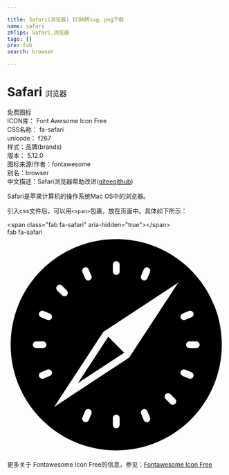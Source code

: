 ```yaml
---

title: Safari(浏览器) ICON转svg、png下载
name: safari
zhTips: Safari,浏览器
tags: []
pre: fab
search: browser

---
```


# Safari  <small style="font-size: 60%;font-weight: 100">浏览器</small>


<div class="detail-page">
<p>
<span><span class="badge-success badge">免费图标</span> </span>
<br/>
<span>
ICON库：
<span class="badge-secondary badge">Font Awesome Icon Free</span> 
</span>
<br/>
<span>
CSS名称：
<span class="badge-secondary badge">fa-safari</span> 
</span>
<br/>
<span>
unicode：
<span class="badge-secondary badge">f267</span> 
<copy-btn content='f267' btn-title=""></copy-btn>
<copy-btn :content='String.fromCodePoint(parseInt("f267", 16))' btn-title="复制U"></copy-btn>
</span><br/><span>样式：<span class="badge-light badge">品牌(brands)</span></span>
<br/>
<span>
版本：
<span class="badge-secondary badge">5.12.0</span> 
</span>
<br/>
<span>图标来源/作者：<span class="badge-light badge">fontawesome</span></span> 
<br/>
<span>别名：<span class="badge-light badge">browser</span></span><br/><span class="zh-detail">中文描述：<span class="badge-primary badge">Safari</span><span class="badge-primary badge">浏览器</span><span class="help-link"><span>帮助改进</span>(<a href="https://gitee.com/liuwave/icon-helper/edit/master/json/fontawesome/brands/safari.json" target="_blank" rel="noopener noreferrer">gitee</a><a href="https://github.com/liuwave/icon-helper/edit/master/json/fontawesome/brands/safari.json" target="_blank" rel="noopener noreferrer">github</a></span>)</span><br/>
</p>
</div><div class="description description alert alert-light">Safari是苹果计算机的操作系统Mac OS中的浏览器。</div>
<div class="alert alert-dark">
  <i class="fab fa-safari fa-xs"></i>
  <i class="fab fa-safari fa-sm"></i>
  <i class="fab fa-safari fa-lg"></i>
  <i class="fab fa-safari fa-2x"></i>
  <i class="fab fa-safari fa-3x"></i>
  <i class="fab fa-safari fa-5x"></i>
  <i class="fab fa-safari fa-7x"></i>
</div>
<div>
  <p>引入css文件后，可以用<code>&lt;span&gt;</code>包裹，放在页面中。具体如下所示：    
  </p>
  <div class="alert alert-primary" style="font-size: 14px">
    &lt;span class="fab fa-safari" aria-hidden="true"&gt;&lt;/span&gt;
    <copy-btn content='<span class="fab fa-safari" aria-hidden="true"></span>'></copy-btn>
  </div>
  <div class="alert alert-secondary">
    <i class="fab fa-safari"
    style="font-size: 24px"
    aria-hidden="true"></i> fab fa-safari
    <copy-btn content="fab fa-safari" btn-title="复制图标名称"></copy-btn>
  </div>
</div>
<div id="svg" class="svg-wrap">
<svg xmlns="http://www.w3.org/2000/svg" viewBox="0 0 512 512"><path d="M274.69,274.69l-37.38-37.38L166,346ZM256,8C119,8,8,119,8,256S119,504,256,504,504,393,504,256,393,8,256,8ZM411.85,182.79l14.78-6.13A8,8,0,0,1,437.08,181h0a8,8,0,0,1-4.33,10.46L418,197.57a8,8,0,0,1-10.45-4.33h0A8,8,0,0,1,411.85,182.79ZM314.43,94l6.12-14.78A8,8,0,0,1,331,74.92h0a8,8,0,0,1,4.33,10.45l-6.13,14.78a8,8,0,0,1-10.45,4.33h0A8,8,0,0,1,314.43,94ZM256,60h0a8,8,0,0,1,8,8V84a8,8,0,0,1-8,8h0a8,8,0,0,1-8-8V68A8,8,0,0,1,256,60ZM181,74.92a8,8,0,0,1,10.46,4.33L197.57,94a8,8,0,1,1-14.78,6.12l-6.13-14.78A8,8,0,0,1,181,74.92Zm-63.58,42.49h0a8,8,0,0,1,11.31,0L140,128.72A8,8,0,0,1,140,140h0a8,8,0,0,1-11.31,0l-11.31-11.31A8,8,0,0,1,117.41,117.41ZM60,256h0a8,8,0,0,1,8-8H84a8,8,0,0,1,8,8h0a8,8,0,0,1-8,8H68A8,8,0,0,1,60,256Zm40.15,73.21-14.78,6.13A8,8,0,0,1,74.92,331h0a8,8,0,0,1,4.33-10.46L94,314.43a8,8,0,0,1,10.45,4.33h0A8,8,0,0,1,100.15,329.21Zm4.33-136h0A8,8,0,0,1,94,197.57l-14.78-6.12A8,8,0,0,1,74.92,181h0a8,8,0,0,1,10.45-4.33l14.78,6.13A8,8,0,0,1,104.48,193.24ZM197.57,418l-6.12,14.78a8,8,0,0,1-14.79-6.12l6.13-14.78A8,8,0,1,1,197.57,418ZM264,444a8,8,0,0,1-8,8h0a8,8,0,0,1-8-8V428a8,8,0,0,1,8-8h0a8,8,0,0,1,8,8Zm67-6.92h0a8,8,0,0,1-10.46-4.33L314.43,418a8,8,0,0,1,4.33-10.45h0a8,8,0,0,1,10.45,4.33l6.13,14.78A8,8,0,0,1,331,437.08Zm63.58-42.49h0a8,8,0,0,1-11.31,0L372,383.28A8,8,0,0,1,372,372h0a8,8,0,0,1,11.31,0l11.31,11.31A8,8,0,0,1,394.59,394.59ZM286.25,286.25,110.34,401.66,225.75,225.75,401.66,110.34ZM437.08,331h0a8,8,0,0,1-10.45,4.33l-14.78-6.13a8,8,0,0,1-4.33-10.45h0A8,8,0,0,1,418,314.43l14.78,6.12A8,8,0,0,1,437.08,331ZM444,264H428a8,8,0,0,1-8-8h0a8,8,0,0,1,8-8h16a8,8,0,0,1,8,8h0A8,8,0,0,1,444,264Z"/></svg>

</div>
<detail full-name='fa-safari'></detail>
    
<div><p>更多关于  Fontawesome Icon Free的信息，参见：<a target="_blank" href="https://iconhelper.cn/fontawesome.html">Fontawesome Icon Free</a>
</p></div>
